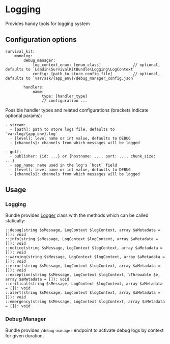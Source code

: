 # Logging
Provides handy tools for logging system

## Configuration options
```
survival_kit:
    monolog:
        debug_manager:
            log_context_enum: [enum_class]              // optional, defaults to `Leadin\SurvivalKitBundle\Logging\LogContext`
            config: [path_to_store_config_file]         // optional, defaults to `var/ssk/{app_env}/debug_manager_config.json`

        handlers:
            name:
                type: [handler_type]
                // configuration ...
```

Possible handler types and related configurations (brackets indicate optional params):
```
- stream:
  - [path]: path to store logs file, defaults to `var/log/{app_env}.log`
  - [level]: level name or int value, defaults to DEBUG
  - [channels]: channels from which messages will be logged

- gelf:
  - publisher: {id: ...} or {hostname: ..., port: ..., chunk_size: ...}
  - app_name: name used in the log's `host` field
  - [level]: level name or int value, defaults to DEBUG
  - [channels]: channels from which messages will be logged
```

## Usage
### Logging
Bundle provides [Logger](Logger.php) class with the methods which can be called statically:
```
::debug(string $sMessage, LogContext $logContext, array $aMetadata = []): void
::info(string $sMessage, LogContext $logContext, array $aMetadata = []): void
::notice(string $sMessage, LogContext $logContext, array $aMetadata = []): void
::warning(string $sMessage, LogContext $logContext, array $aMetadata = []): void
::error(string $sMessage, LogContext $logContext, array $aMetadata = []): void
::exception(string $sMessage, LogContext $logContext, \Throwable $e, array $aMetadata = []): void
::critical(string $sMessage, LogContext $logContext, array $aMetadata = []): void
::alert(string $sMessage, LogContext $logContext, array $aMetadata = []): void
::emergency(string $sMessage, LogContext $logContext, array $aMetadata = []): void
```

### Debug Manager
Bundle provides `/debug-manager` endpoint to activate debug logs by context for given duration.
